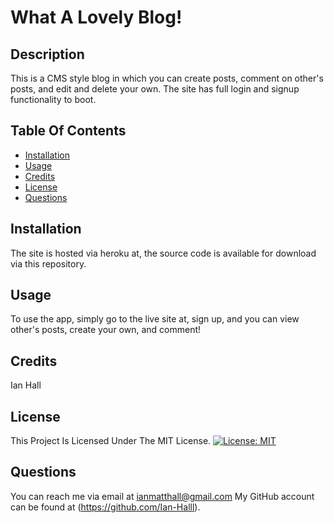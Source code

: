 # What A Lovely Blog!
      
## Description
This is a CMS style blog in which you can create posts, comment on other's posts, and edit and delete your own.  The site has full login and signup functionality to boot.
      
## Table Of Contents
- [Installation](#installation)
- [Usage](#usage)
- [Credits](#credits)
- [License](#license)
- [Questions](#questions)
      
## Installation
The site is hosted via heroku at, the source code is available for download via this repository.
      
## Usage
To use the app, simply go to the live site at, sign up, and you can view other's posts, create your own, and comment!
      
## Credits
Ian Hall
      
## License
This Project Is Licensed Under The MIT License.
[![License: MIT](https://img.shields.io/badge/License-MIT-yellow.svg)](https://opensource.org/licenses/MIT)


      
## Questions
You can reach me via email at ianmatthall@gmail.com
My GitHub account can be found at (https://github.com/Ian-Halll).

